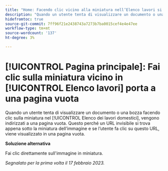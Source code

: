 ```yaml
---
title: "Home: Facendo clic vicino alla miniatura nell’Elenco lavori si arriva alla pagina vuota"
description: "Quando un utente tenta di visualizzare un documento o una bozza facendo clic sulla miniatura nell'Elenco lavori principali, viene indirizzato a una pagina vuota. Questo perché un URL invisibile si trova appena sotto la miniatura dell’immagine e se l’utente fa clic su questo URL, questo li porta a una pagina vuota."
hidefromtoc: true
source-git-commit: 7ff96f21e2438743a7273b7ba0015cef4e4e47ee
workflow-type: tm+mt
source-wordcount: '137'
ht-degree: 3%

---
```



# [!UICONTROL Pagina principale]: Fai clic sulla miniatura vicino in [!UICONTROL Elenco lavori] porta a una pagina vuota

Quando un utente tenta di visualizzare un documento o una bozza facendo clic sulla miniatura nel [!UICONTROL Elenco dei lavori domestici], vengono indirizzati a una pagina vuota. Questo perché un URL invisibile si trova appena sotto la miniatura dell’immagine e se l’utente fa clic su questo URL, viene visualizzato in una pagina vuota.

**Soluzione alternativa**

Fai clic direttamente sull&#39;immagine in miniatura.

_Segnalato per la prima volta il 17 febbraio 2023._

